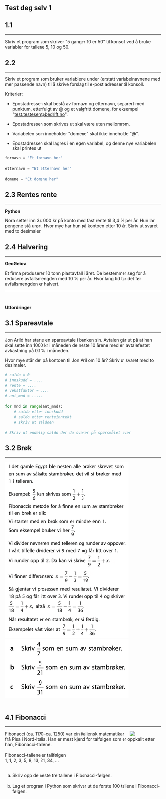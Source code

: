 ## Test deg selv 1

## 1.1

---

Skriv et program som skriver "5 ganger 10 er 50" til konsoll ved å bruke variabler for tallene 5, 10 og 50.

## 2.2

---

Skriv et program som bruker variablene under (erstatt variabelnavnene med mer passende navn) til å skrive forslag til e-post adresser til konsoll.

Kriterier:

- Epostadressen skal bestå av fornavn og etternavn, separert med punktum, etterfulgt av @ og et valgfritt domene, for eksempel "test.testesen@bedrift.no".

- Epostadressen som skrives ut skal være uten mellomrom.

- Variabelen som inneholder "domene" skal ikke inneholde "@".

- Epostadressen skal lagres i en egen variabel, og denne nye variabelen skal printes ut

```Python
fornavn = "Et fornavn her"

etternavn = "Et etternavn her"

domene = "Et domene her"
```

## 2.3 Rentes rente

---

**Python**

Nora setter inn 34 000 kr på konto med fast rente til 3,4 % per år. Hun lar pengene stå urørt. Hvor mye har hun på kontoen etter 10 år. Skriv ut svaret med to desimaler.

## 2.4 Halvering

---

**GeoGebra**

Et firma produserer 10 tonn plastavfall i året. De bestemmer seg for å redusere avfallsmengden med 10 % per år. Hvor lang tid tar det før avfallsmengden er halvert.

---

<br>

**Utfordringer**

## 3.1 Spareavtale

---

Jon Arild har starte en spareavtale i banken sin. Avtalen går ut på at han skal sette inn 1000 kr i måneden de neste 10 årene med en avtalefestet avkastning på 0.1 % i måneden.

Hvor mye står det på kontoen til Jon Aril om 10 år? Skriv ut svaret med to desimaler.

```Python
# saldo = 0
# innskudd = ....
# rente = ....
# vekstfaktor = ....
# ant_mnd = .....

for mnd in range(ant_mnd):
    # saldo etter innskudd
    # saldo etter renteinntekt
    # skriv ut saldoen

# Skriv ut endelig saldo der du svarer på spørsmålet over
```

## 3.2 Brøk

---

<img src="img/egypt.png" width="400px">

<img src="img/egypt_oppgaver.png" width="400px">

<br>
<br>

## 4.1 Fibonacci

---

<img src="https://upload.wikimedia.org/wikipedia/commons/a/a2/Fibonacci.jpg" width="100px" style="float:right">
Fibonacci (ca. 1170–ca. 1250) var ein italiensk matematikar frå Pisa i Nord-Italia. Han er mest kjend for talfølgen som er oppkallt etter han, Fibonacci-tallene.
<br><br>
Fibonacci-tallene er tallfølgen <br>
1, 1, 2, 3, 5, 8, 13, 21, 34, ...
<br><br>

<ol type="a">
    <li>Skriv opp de neste tre tallene i Fibonacci-følgen.<br><br>
    <li>Lag et program i Python som skriver ut de første 100 tallene i Fibonacci-følgen.</li>
</ol>
